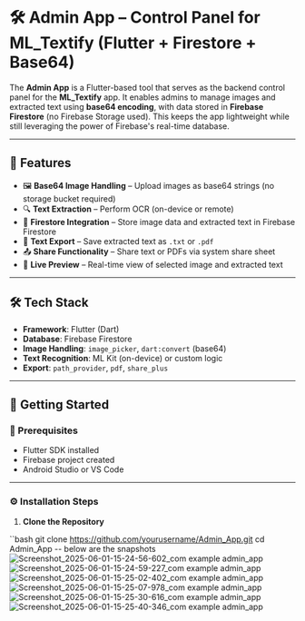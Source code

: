 
# 🛠️ Admin App – Control Panel for ML_Textify (Flutter + Firestore + Base64)

The **Admin App** is a Flutter-based tool that serves as the backend control panel for the **ML_Textify** app. It enables admins to manage images and extracted text using **base64 encoding**, with data stored in **Firebase Firestore** (no Firebase Storage used). This keeps the app lightweight while still leveraging the power of Firebase's real-time database.

---

## 📌 Features

- 🖼️ **Base64 Image Handling** – Upload images as base64 strings (no storage bucket required)
- 🔍 **Text Extraction** – Perform OCR (on-device or remote)
- 📝 **Firestore Integration** – Store image data and extracted text in Firebase Firestore
- 📄 **Text Export** – Save extracted text as `.txt` or `.pdf`
- 📤 **Share Functionality** – Share text or PDFs via system share sheet
- 🧠 **Live Preview** – Real-time view of selected image and extracted text

---

## 🛠️ Tech Stack

- **Framework**: Flutter (Dart)
- **Database**: Firebase Firestore
- **Image Handling**: `image_picker`, `dart:convert` (base64)
- **Text Recognition**: ML Kit (on-device) or custom logic
- **Export**: `path_provider`, `pdf`, `share_plus`

---

## 🚀 Getting Started

### 🔧 Prerequisites

- Flutter SDK installed
- Firebase project created
- Android Studio or VS Code

---

### ⚙️ Installation Steps

1. **Clone the Repository**

``bash
git clone https://github.com/yourusername/Admin_App.git
cd Admin_App
-- below are the snapshots
![Screenshot_2025-06-01-15-24-56-602_com example admin_app](https://github.com/user-attachments/assets/81ae8ec9-d116-491e-9452-14bc364045ae)
![Screenshot_2025-06-01-15-24-59-227_com example admin_app](https://github.com/user-attachments/assets/cc24afe9-f3b3-4035-ad39-874062c253d1)
![Screenshot_2025-06-01-15-25-02-402_com example admin_app](https://github.com/user-attachments/assets/3dcdc873-5188-48a7-9491-4aaf473bc401)
![Screenshot_2025-06-01-15-25-07-978_com example admin_app](https://github.com/user-attachments/assets/06ff0569-0f7b-4902-b113-92c56c8ed486)
![Screenshot_2025-06-01-15-25-30-616_com example admin_app](https://github.com/user-attachments/assets/aa33a482-e992-4768-9023-5da6b411d92a)
![Screenshot_2025-06-01-15-25-40-346_com example admin_app](https://github.com/user-attachments/assets/e0a64fab-baa8-4885-a548-7ac52d2b77ea)
